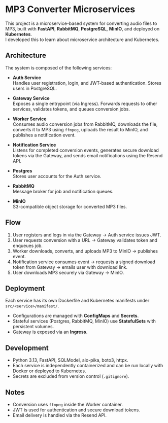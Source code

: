 # MP3 Converter Microservices

This project is a microservice-based system for converting audio files to MP3, built with **FastAPI**, **RabbitMQ**, **PostgreSQL**, **MinIO**, and deployed on **Kubernetes**.  
I developed this to learn about microservice architecture and Kubernetes.

## Architecture

The system is composed of the following services:

-   **Auth Service**  
    Handles user registration, login, and JWT-based authentication. Stores users in PostgreSQL.

-   **Gateway Service**  
    Exposes a single entrypoint (via Ingress). Forwards requests to other services, validates tokens, and queues conversion jobs.

-   **Worker Service**  
    Consumes audio conversion jobs from RabbitMQ, downloads the file, converts it to MP3 using `ffmpeg`, uploads the result to MinIO, and publishes a notification event.

-   **Notification Service**  
    Listens for completed conversion events, generates secure download tokens via the Gateway, and sends email notifications using the Resend API.

-   **Postgres**  
    Stores user accounts for the Auth service.

-   **RabbitMQ**  
    Message broker for job and notification queues.

-   **MinIO**  
    S3-compatible object storage for converted MP3 files.

## Flow

1. User registers and logs in via the Gateway → Auth service issues JWT.
2. User requests conversion with a URL → Gateway validates token and enqueues job.
3. Worker downloads, converts, and uploads MP3 to MinIO → publishes event.
4. Notification service consumes event → requests a signed download token from Gateway → emails user with download link.
5. User downloads MP3 securely via Gateway → MinIO.

## Deployment

Each service has its own Dockerfile and Kubernetes manifests under `src/<service>/manifest/`.

-   Configurations are managed with **ConfigMaps** and **Secrets**.
-   Stateful services (Postgres, RabbitMQ, MinIO) use **StatefulSets** with persistent volumes.
-   Gateway is exposed via an **Ingress**.

## Development

-   Python 3.13, FastAPI, SQLModel, aio-pika, boto3, httpx.
-   Each service is independently containerized and can be run locally with Docker or deployed to Kubernetes.
-   Secrets are excluded from version control (`.gitignore`).

## Notes

-   Conversion uses `ffmpeg` inside the Worker container.
-   JWT is used for authentication and secure download tokens.
-   Email delivery is handled via the Resend API.
